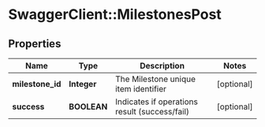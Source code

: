 # SwaggerClient::MilestonesPost

## Properties
Name | Type | Description | Notes
------------ | ------------- | ------------- | -------------
**milestone_id** | **Integer** | The Milestone unique item identifier | [optional] 
**success** | **BOOLEAN** | Indicates if operations result (success/fail) | [optional] 

